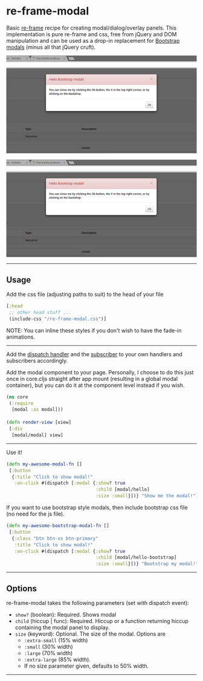 # re-frame-modal
Basic [re-frame](https://github.com/Day8/re-frame) recipe for creating modal/dialog/overlay panels. This implementation is pure re-frame and css, free from jQuery and DOM manipulation and can be used as a drop-in replacement for [Bootstrap modals](http://getbootstrap.com/javascript/#modals) (minus all that jQuery cruft).

![Screeno](https://github.com/benhowell/re-frame-modal/blob/296794b3e008490b4bc69794dfba3d218b21e90c/bootstrap-modal.png)

![Screeno closeup](https://github.com/benhowell/re-frame-modal/blob/63604ee94a913af2e6c69890efc4f1cc3777ea48/bootstrap-modal.png)

---------------------

## Usage

Add the css file (adjusting paths to suit) to the head of your file
```cljs
[:head
 ;; other head stuff ...
 (include-css "/re-frame-modal.css")]
```

NOTE: You can inline these styles if you don't wish to have the fade-in animations.

-------------------------------

Add the [dispatch handler](https://github.com/benhowell/re-frame-modal/blob/master/handlers.cljs#L5) and the [subscriber](https://github.com/benhowell/re-frame-modal/blob/master/subscribers.cljs#L6) to your own handlers and subscribers accordingly.

Add the modal component to your page. Personally, I choose to do this just once in core.cljs straight after app mount (resulting in a global modal container), but you can do it at the component level instead if you wish.

```cljs
(ns core
 (:require
  [modal :as modal]))

(defn render-view [view]
 [:div
  [modal/modal] view]
```

-------------------------------


Use it!

```cljs
(defn my-awesome-modal-fn []
 [:button
  {:title "Click to show modal!"
   :on-click #(dispatch [:modal {:show? true
                                 :child [modal/hello]
                                 :size :small}])} "Show me the modal!"]
```

If you want to use bootstrap style modals, then include bootstrap css file (no need for the js file).

```cljs
(defn my-awesome-bootstrap-modal-fn []
 [:button
  {:class "btn btn-xs btn-primary" 
   :title "Click to show modal!"
   :on-click #(dispatch [:modal {:show? true
                                 :child [modal/hello-bootstrap]
                                 :size :small}])} "Bootstrap my modal!"]
```

-------------------------------


## Options
re-frame-modal takes the following parameters (set with dispatch event):
 * `show?` (boolean): Required. Shows modal
 * `child` (hiccup | func): Required. Hiccup or a function returning hiccup containing the modal panel to display.
 * `size` (keyword): Optional. The size of the modal. Options are
   * `:extra-small` (15% width)
   * `:small` (30% width)
   * `:large` (70% width)
   * `:extra-large` (85% width).
   * If no size parameter given, defaults to 50% width.


------------------------------


